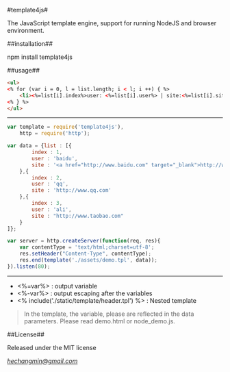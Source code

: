 #template4js#

The JavaScript template engine, support for running NodeJS and browser environment.

##installation##

npm install template4js

##usage##

```html
<ul>
<% for (var i = 0, l = list.length; i < l; i ++) { %>
    <li><%=list[i].index%>user: <%=list[i].user%> | site:<%=list[i].site%></li>
<% } %>
</ul>
```
-----------------
```js
var template = require('template4js'),
    http = require('http');

var data = {list : [{
        index : 1,
        user : 'baidu',
        site : '<a href="http://www.baidu.com" target="_blank">http://www.baidu.com</a>'
    },{
        index : 2,
        user : 'qq',
        site : 'http://www.qq.com'
    },{
        index : 3,
        user : 'ali',
        site : "http://www.taobao.com"
    }
]};

var server = http.createServer(function(req, res){
    var contentType = 'text/html;charset=utf-8';
    res.setHeader("Content-Type", contentType);
    res.end(template('./assets/demo.tpl', data));
}).listen(80);
```
-----------------
* <%=var%> : output variable
* <%-var%> : output escaping after the variables
* <% include('./static/template/header.tpl') %> : Nested template

>In the template, the variable, please are reflected in the data parameters.
>Please read demo.html or node_demo.js.

##License##

Released under the MIT license

_*[hechangmin@gmail.com](mailto://hechangmin@gmail.com)*_
